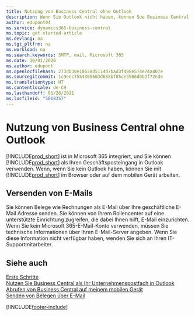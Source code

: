 ```yaml
---
title: Nutzung von Business Central ohne Outlook
description: Wenn Sie Outlook nicht haben, können Sue Business Central als Ihr Geschäftsposteingang in Outlook verwenden. Sie können aber auch ohne Outlook in einem Browser oder auf dem mobilen Gerät arbeiten.
author: edupont04
ms.service: dynamics365-business-central
ms.topic: get-started-article
ms.devlang: na
ms.tgt_pltfrm: na
ms.workload: na
ms.search.keywords: SMTP, mail, Microsoft 365
ms.date: 10/01/2020
ms.author: edupont
ms.openlocfilehash: 273db30e18628d5114d7bad3f498e574e74a407e
ms.sourcegitcommit: 1c9eec7554305603d688bf85ce3986d0b1f72ede
ms.translationtype: HT
ms.contentlocale: de-CH
ms.lasthandoff: 01/26/2021
ms.locfileid: "5068357"
---
```

# <a name="using-business-central-without-outlook"></a>Nutzung von Business Central ohne Outlook
[!INCLUDE[prod_short](includes/prod_short.md)] ist in Microsoft 365 integriert, und Sie können [!INCLUDE[prod_short](includes/prod_short.md)] als Ihren Geschäftsposteingang in Outlook verwenden. Wenn, wenn Sie kein Outlook haben, können Sie mit [!INCLUDE[prod_short](includes/prod_short.md)] im Browser oder auf dem mobilen Gerät arbeiten.  

## <a name="sending-email"></a>Versenden von E-Mails
Sie können Belege wie Rechnungen als E-Mail über Ihre geschäftliche E-Mail Adresse senden. Sie können von Ihrem Rollencenter auf eine unterstützte Einrichtung zugreifen, die dabei Ihnen hilft, E-Mail einzurichten. Wenn Sie kein Microsoft 365-E-Mail-Konto verwenden, müssen Sie technische Informationen über Ihren E-Mail-Server angeben. Wenn Sie diese Information nicht verfügbar haben, wenden Sie sich an Ihren IT-Supportmitarbeiter.  


## <a name="see-also"></a>Siehe auch
[Erste Schritte](product-get-started.md)  
[Nutzen Sie Business Central als Ihr Unternehmenspostfach in Outlook](admin-outlook.md)  
[Abrufen von Business Central auf meinem mobilen Gerät](install-mobile-app.md)  
[Senden von Belegen über E-Mail](ui-how-send-documents-email.md)


[!INCLUDE[footer-include](includes/footer-banner.md)]